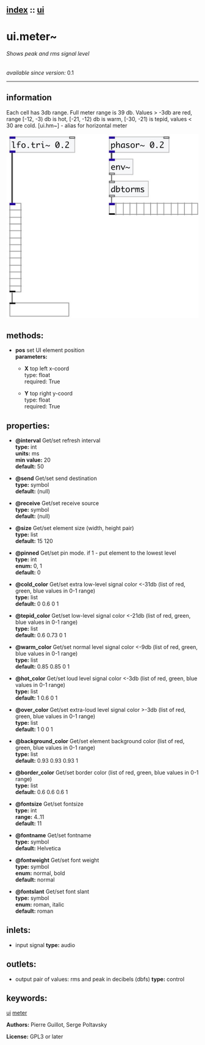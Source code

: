 [index](index.html) :: [ui](category_ui.html)
---

# ui.meter~

###### Shows peak and rms signal level

*available since version:* 0.1

---


## information
Each cell has 3db range. Full meter range is 39 db.
Values &gt; -3db are red, range [-12, -3) db is hot, [-21, -12) db is warm, [-30,
            -21) is tepid, values &lt; 30 are cold.
[ui.hm~] - alias for horizontal meter



[![example](../examples/img/ui.meter~.jpg)](../examples/pd/ui.meter~.pd)





## methods:

* **pos**
set UI element position<br>
  __parameters:__
  - **X** top left x-coord<br>
    type: float <br>
    required: True <br>

  - **Y** top right y-coord<br>
    type: float <br>
    required: True <br>




## properties:

* **@interval** 
Get/set refresh interval<br>
__type:__ int<br>
__units:__ ms<br>
__min value:__ 20<br>
__default:__ 50<br>

* **@send** 
Get/set send destination<br>
__type:__ symbol<br>
__default:__ (null)<br>

* **@receive** 
Get/set receive source<br>
__type:__ symbol<br>
__default:__ (null)<br>

* **@size** 
Get/set element size (width, height pair)<br>
__type:__ list<br>
__default:__ 15 120<br>

* **@pinned** 
Get/set pin mode. if 1 - put element to the lowest level<br>
__type:__ int<br>
__enum:__ 0, 1<br>
__default:__ 0<br>

* **@cold_color** 
Get/set extra low-level signal color &lt;-31db (list of red, green, blue values in 0-1
range)<br>
__type:__ list<br>
__default:__ 0 0.6 0 1<br>

* **@tepid_color** 
Get/set low-level signal color &lt;-21db (list of red, green, blue values in 0-1 range)<br>
__type:__ list<br>
__default:__ 0.6 0.73 0 1<br>

* **@warm_color** 
Get/set normal level signal color &lt;-9db (list of red, green, blue values in 0-1 range)<br>
__type:__ list<br>
__default:__ 0.85 0.85 0 1<br>

* **@hot_color** 
Get/set loud level signal color &lt;-3db (list of red, green, blue values in 0-1 range)<br>
__type:__ list<br>
__default:__ 1 0.6 0 1<br>

* **@over_color** 
Get/set extra-loud level signal color &gt;-3db (list of red, green, blue values in 0-1
range)<br>
__type:__ list<br>
__default:__ 1 0 0 1<br>

* **@background_color** 
Get/set element background color (list of red, green, blue values in 0-1 range)<br>
__type:__ list<br>
__default:__ 0.93 0.93 0.93 1<br>

* **@border_color** 
Get/set border color (list of red, green, blue values in 0-1 range)<br>
__type:__ list<br>
__default:__ 0.6 0.6 0.6 1<br>

* **@fontsize** 
Get/set fontsize<br>
__type:__ int<br>
__range:__ 4..11<br>
__default:__ 11<br>

* **@fontname** 
Get/set fontname<br>
__type:__ symbol<br>
__default:__ Helvetica<br>

* **@fontweight** 
Get/set font weight<br>
__type:__ symbol<br>
__enum:__ normal, bold<br>
__default:__ normal<br>

* **@fontslant** 
Get/set font slant<br>
__type:__ symbol<br>
__enum:__ roman, italic<br>
__default:__ roman<br>



## inlets:

* input signal 
__type:__ audio<br>



## outlets:

* output pair of values: rms and peak in decibels (dbfs)
__type:__ control<br>



## keywords:

[ui](keywords/ui.html)
[meter](keywords/meter.html)






**Authors:** Pierre Guillot, Serge Poltavsky




**License:** GPL3 or later





